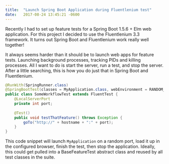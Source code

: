 ```yaml
---
title:  "Launch Spring Boot Application during Fluentlenium test"
date:   2017-08-24 13:45:21 -0600
---
```


Recently I had to set up feature tests for a Spring Boot 1.5.6 + Elm web application.
For this project I decided to use the Fluentlenium 3.3 framework. 
It turns out Spring Boot and Fluentlenium work really well together!

It always seems harder than it should be to launch web apps for feature tests.
Launching background processes, tracking PIDs and killing processes.
All I want to do is start the server, run a test, and stop the server.
After a little searching, this is how you do just that in Spring Boot and Fluentlenium.

```java
@RunWith(SpringRunner.class)
@SpringBootTest(classes = MyApplication.class, webEnvironment = RANDOM_PORT)
public class SomeWorkflowTest extends FluentTest {
    @LocalServerPort
    private int port;
    
    @Test()
    public void testThatFeature() throws Exception {
        goTo("http://" + hostname + ":" + port);
    }
}
```

This code snippet will launch `MyApplication` on a random port, load it up in the configured browser, finish the test, then stop the application.
Ideally, this could get pulled into a BaseFeatureTest abstract class and reused by all test classes in the suite.
